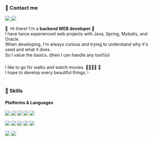 ### 🤞 Contact me
<p>
  <a href="https://woo-note.tistory.com/" target="_blank">
    <img src="https://img.shields.io/badge/Tech_Blog-ABC9FF?style=flat-square&logo=%20Sponsors&logoColor=white"/>
  </a>
  <a href="mailto:pjwoong0202@gmail.com" target="_blank">
    <img src="https://img.shields.io/badge/pjwoong0202@gmail.com-EB4747?style=flat-square&logo=Gmail&logoColor=white"/>
  </a>
</p>

<p>
  👋&nbsp; Hi there! I'm a <b>backend WEB developer</b>.🚀<br/>
  I have twice experienced web projects with Java, Spring, Mybatis, and Oracle.<br/>
  When developing, I'm always curious and trying to understand why it's used and what it does.<br/>
  So I value the basics. (then I can handle any tool!👍)<br/><br/>
  I like to go for walks and watch movies. 🏃‍♀️🏃‍♂️ 🎥 <br/>
  I hope to develop every beautiful things.✨<br/><br/>
</p>


### 💪 Skills
#### Platforms & Languages
<p>
  <img src="https://img.shields.io/badge/Java-937062?style=flat-square&logo=Java&logoColor=white"/>
  <img src="https://img.shields.io/badge/Spring-6DB33F?style=flat-square&logo=Spring&logoColor=white">
  <img src="https://img.shields.io/badge/oracle-FF4848?style=flat-square&logo=oracle&logoColor=white">
  <img src="https://img.shields.io/badge/mysql-4374D9?style=flat-square&logo=mysql&logoColor=white">
  <img src="https://img.shields.io/badge/apache tomcat-F8DC75?style=flat-square&logo=apachetomcat&logoColor=black">
</p>
<p>
  <img src="https://img.shields.io/badge/HTML5-FF8224?style=flat-square&logo=html5&logoColor=white"/>
  <img src="https://img.shields.io/badge/CSS3-4375DB?style=flat-square&logo=css3&logoColor=white"/>
  <img src="https://img.shields.io/badge/javascript-FFCD12?style=flat-square&logo=javascript&logoColor=white">
  <img src="https://img.shields.io/badge/jquery-0769AD?style=flat-square&logo=jquery&logoColor=black">
  <img src="https://img.shields.io/badge/bootstrap-7952B3?style=flat-square&logo=bootstrap&logoColor=white">
</p>
<p>
  <img src="https://img.shields.io/badge/GitHub-gray?style=flat-square&logo=GitHub&logoColor=white"/>
  <img src="https://img.shields.io/badge/Notion-f7f7f7?style=flat-square&logo=Notion&logoColor=black"/>
</p>
